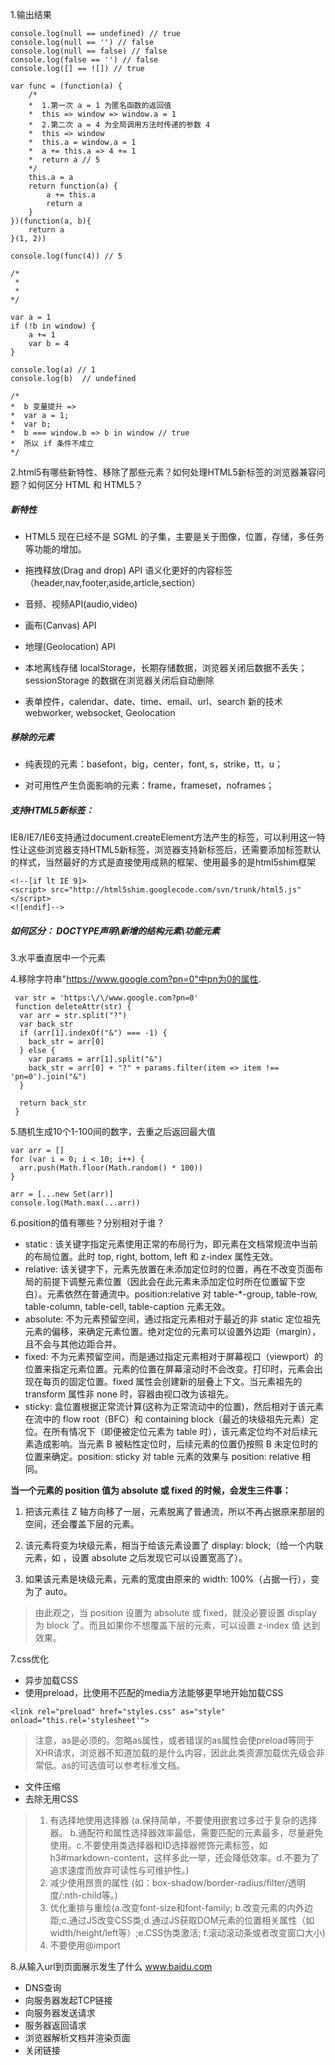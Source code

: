 1.输出结果
```
console.log(null == undefined) // true
console.log(null == '') // false
console.log(null == false) // false
console.log(false == '') // false
console.log([] == ![]) // true

var func = (function(a) {
    /*
    *  1.第一次 a = 1 为匿名函数的返回值
    *  this => window => window.a = 1
    *  2.第二次 a = 4 为全局调用方法时传递的参数 4
    *  this => window
    *  this.a = window.a = 1
    *  a += this.a => 4 += 1
    *  return a // 5
    */
	this.a = a
	return function(a) {
		a += this.a
		return a
	}
})(function(a, b){
	return a
}(1, 2))

console.log(func(4)) // 5

/*
 * 
 *
*/

```

```
var a = 1
if (!b in window) {
	a += 1
	var b = 4
}

console.log(a) // 1
console.log(b)  // undefined

/*
*  b 变量提升 =>
*  var a = 1;
*  var b;
*  b === window.b => b in window // true
*  所以 if 条件不成立
*/
```

2.html5有哪些新特性、移除了那些元素？如何处理HTML5新标签的浏览器兼容问题？如何区分 HTML 和 HTML5？

##### 新特性

* HTML5 现在已经不是 SGML 的子集，主要是关于图像，位置，存储，多任务等功能的增加。

* 拖拽释放(Drag and drop) API 
语义化更好的内容标签（header,nav,footer,aside,article,section）
* 音频、视频API(audio,video)
* 画布(Canvas) API
* 地理(Geolocation) API
* 本地离线存储 localStorage，长期存储数据，浏览器关闭后数据不丢失；sessionStorage 的数据在浏览器关闭后自动删除
* 表单控件，calendar、date、time、email、url、search 
新的技术webworker, websocket, Geolocation

##### 移除的元素

 - 纯表现的元素：basefont，big，center，font, s，strike，tt，u；

 - 对可用性产生负面影响的元素：frame，frameset，noframes；

##### 支持HTML5新标签：

IE8/IE7/IE6支持通过document.createElement方法产生的标签，可以利用这一特性让这些浏览器支持HTML5新标签，浏览器支持新标签后，还需要添加标签默认的样式，当然最好的方式是直接使用成熟的框架、使用最多的是html5shim框架

```
<!--[if lt IE 9]> 
<script> src="http://html5shim.googlecode.com/svn/trunk/html5.js"</script> 
<![endif]--> 
```

##### 如何区分： DOCTYPE声明\新增的结构元素\功能元素

3.水平垂直居中一个元素

4.移除字符串"https://www.google.com?pn=0"中pn为0的属性.

```
 var str = 'https:\/\/www.google.com?pn=0'
 function deleteAttr(str) {
  var arr = str.split("?")
  var back_str
  if (arr[1].indexOf("&") === -1) {
    back_str = arr[0]      
  } else {
    var params = arr[1].split("&")
    back_str = arr[0] + "?" + params.filter(item => item !== 'pn=0').join("&")
  }
  
  return back_str    
 }
```

5.随机生成10个1-100间的数字，去重之后返回最大值
```
var arr = []
for (var i = 0; i < 10; i++) {
  arr.push(Math.floor(Math.random() * 100))    
}

arr = [...new Set(arr)]
console.log(Math.max(...arr))
```

6.position的值有哪些？分别相对于谁？

- static : 该关键字指定元素使用正常的布局行为，即元素在文档常规流中当前的布局位置。此时 top, right, bottom, left 和 z-index 属性无效。
- relative: 该关键字下，元素先放置在未添加定位时的位置，再在不改变页面布局的前提下调整元素位置（因此会在此元素未添加定位时所在位置留下空白）。元素依然在普通流中。position:relative 对 table-*-group, table-row, table-column, table-cell, table-caption 元素无效。
- absolute: 不为元素预留空间，通过指定元素相对于最近的非 static 定位祖先元素的偏移，来确定元素位置。绝对定位的元素可以设置外边距（margin），且不会与其他边距合并。
- fixed: 不为元素预留空间，而是通过指定元素相对于屏幕视口（viewport）的位置来指定元素位置。元素的位置在屏幕滚动时不会改变。打印时，元素会出现在每页的固定位置。fixed 属性会创建新的层叠上下文。当元素祖先的 transform  属性非 none 时，容器由视口改为该祖先。
- sticky: 盒位置根据正常流计算(这称为正常流动中的位置)，然后相对于该元素在流中的 flow root（BFC）和 containing block（最近的块级祖先元素）定位。在所有情况下（即便被定位元素为 table 时），该元素定位均不对后续元素造成影响。当元素 B 被粘性定位时，后续元素的位置仍按照 B 未定位时的位置来确定。position: sticky 对 table 元素的效果与 position: relative 相同。


__当一个元素的 position 值为 absolute 或 fixed 的时候，会发生三件事：__

1. 把该元素往 Z 轴方向移了一层，元素脱离了普通流，所以不再占据原来那层的空间，还会覆盖下层的元素。

2. 该元素将变为块级元素，相当于给该元素设置了 display: block;（给一个内联元素，如 <span> ，设置 absolute 之后发现它可以设置宽高了）。

3. 如果该元素是块级元素，元素的宽度由原来的 width: 100%（占据一行），变为了 auto。

> 由此观之，当 position 设置为 absolute 或 fixed，就没必要设置 display 为 block 了。而且如果你不想覆盖下层的元素，可以设置 z-index 值 达到效果。

7.css优化

 - 异步加载CSS
 - 使用preload，比使用不匹配的media方法能够更早地开始加载CSS
 ```
 <link rel="preload" href="styles.css" as="style" onload="this.rel='stylesheet'">
 ```
 > 注意，as是必须的。忽略as属性，或者错误的as属性会使preload等同于XHR请求，浏览器不知道加载的是什么内容，因此此类资源加载优先级会非常低。as的可选值可以参考标准文档。

 - 文件压缩
 - 去除无用CSS
 > 1. 有选择地使用选择器 (a.保持简单，不要使用嵌套过多过于复杂的选择器。
 b.通配符和属性选择器效率最低，需要匹配的元素最多，尽量避免使用。c.不要使用类选择器和ID选择器修饰元素标签，如h3#markdown-content，这样多此一举，还会降低效率。d.不要为了追求速度而放弃可读性与可维护性。)
 > 2. 减少使用昂贵的属性 (如：box-shadow/border-radius/filter/透明度/:nth-child等。)
 > 3. 优化重排与重绘(a.改变font-size和font-family; b.改变元素的内外边距;c.通过JS改变CSS类;d.通过JS获取DOM元素的位置相关属性（如width/height/left等）;e.CSS伪类激活;
f.滚动滚动条或者改变窗口大小)
 > 4. 不要使用@import
 

8.从输入url到页面展示发生了什么 www.baidu.com
 
 - DNS查询
 - 向服务器发起TCP链接
 - 向服务器发送请求
 - 服务器返回请求
 - 浏览器解析文档并渲染页面
 - 关闭链接
 


